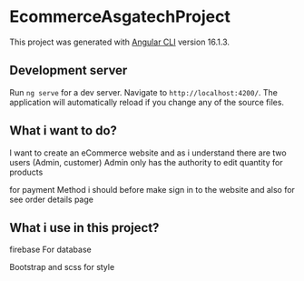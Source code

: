 # EcommerceAsgatechProject

This project was generated with [Angular CLI](https://github.com/angular/angular-cli) version 16.1.3.

## Development server

Run `ng serve` for a dev server. Navigate to `http://localhost:4200/`. The application will automatically reload if you change any of the source files.

## What i want to do?

I want to create an eCommerce website and as i understand there are two users (Admin, customer) Admin only has the authority to edit quantity for products

for payment Method i should before make sign in to the website and also for see order details page

## What i use in this project?

firebase For database

Bootstrap and scss for style
